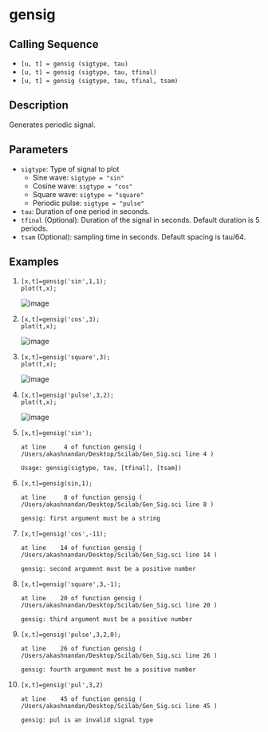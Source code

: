# gensig
## Calling Sequence
- `[u, t] = gensig (sigtype, tau)`
- `[u, t] = gensig (sigtype, tau, tfinal)`
- `[u, t] = gensig (sigtype, tau, tfinal, tsam)`

## Description
Generates periodic signal.

## Parameters
- `sigtype`: Type of signal to plot
    - Sine wave: `sigtype = "sin"`
    - Cosine wave: `sigtype = "cos"`
    - Square wave: `sigtype = "square"`
    - Periodic pulse: `sigtype = "pulse"`
- `tau`: Duration of one period in seconds.
- `tfinal` (Optional): Duration of the signal in seconds. Default duration is 5 periods.
- `tsam` (Optional): sampling time in seconds. Default spacing is tau/64.

## Examples
1.
   ```
   [x,t]=gensig('sin',1,1);
   plot(t,x);
   ```
   ![image](https://github.com/user-attachments/assets/8cc6d4ad-c194-4bb6-985a-2ea4acded40f)
  
2.
   ```
   [x,t]=gensig('cos',3);
   plot(t,x);
   ```
   ![image](https://github.com/user-attachments/assets/0f67c1fb-0775-4242-ba6c-171bea244358)

3.
   ```
   [x,t]=gensig('square',3);
   plot(t,x);
   ```
   ![image](https://github.com/user-attachments/assets/31538433-e134-4e9f-acf2-7d62e0f5cab7)

4.
   ```
   [x,t]=gensig('pulse',3,2);
   plot(t,x);
   ```
   ![image](https://github.com/user-attachments/assets/e09363f8-47ba-4e7e-b197-9beb9082854f)
5. ```
   [x,t]=gensig('sin');
   ```
   ```
   at line     4 of function gensig ( /Users/akashnandan/Desktop/Scilab/Gen_Sig.sci line 4 )

   Usage: gensig(sigtype, tau, [tfinal], [tsam])
   ```
6. ```
   [x,t]=gensig(sin,1);
   ```
   ```
   at line     8 of function gensig ( /Users/akashnandan/Desktop/Scilab/Gen_Sig.sci line 8 )

   gensig: first argument must be a string
   ```
7. ```
   [x,t]=gensig('cos',-11);
   ```
   ```
   at line    14 of function gensig ( /Users/akashnandan/Desktop/Scilab/Gen_Sig.sci line 14 )

   gensig: second argument must be a positive number
   ```
8. ```
   [x,t]=gensig('square',3,-1);
   ```
   ```
   at line    20 of function gensig ( /Users/akashnandan/Desktop/Scilab/Gen_Sig.sci line 20 )

   gensig: third argument must be a positive number
   ```
9. ```
   [x,t]=gensig('pulse',3,2,0);
   ```
   ```
   at line    26 of function gensig ( /Users/akashnandan/Desktop/Scilab/Gen_Sig.sci line 26 )

   gensig: fourth argument must be a positive number
   ```
10. ```
    [x,t]=gensig('pul',3,2)
    ```
    ```
    at line    45 of function gensig ( /Users/akashnandan/Desktop/Scilab/Gen_Sig.sci line 45 )

    gensig: pul is an invalid signal type
    ```
